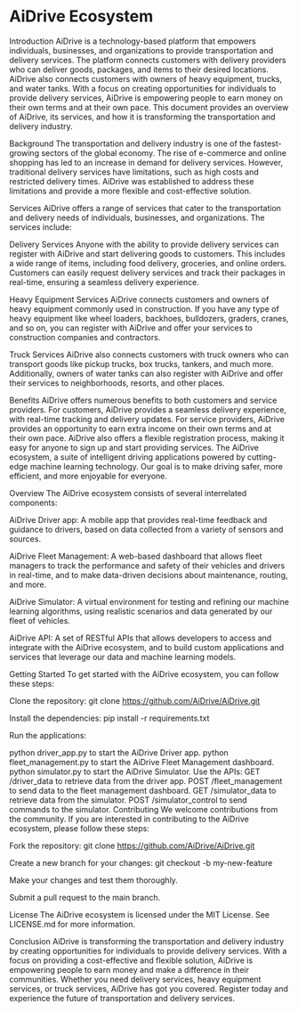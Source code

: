# AiDrive Ecosystem

Introduction
AiDrive is a technology-based platform that empowers individuals, businesses, and organizations to provide transportation and delivery services. The platform connects customers with delivery providers who can deliver goods, packages, and items to their desired locations. AiDrive also connects customers with owners of heavy equipment, trucks, and water tanks. With a focus on creating opportunities for individuals to provide delivery services, AiDrive is empowering people to earn money on their own terms and at their own pace. This document provides an overview of AiDrive, its services, and how it is transforming the transportation and delivery industry.

Background
The transportation and delivery industry is one of the fastest-growing sectors of the global economy. The rise of e-commerce and online shopping has led to an increase in demand for delivery services. However, traditional delivery services have limitations, such as high costs and restricted delivery times. AiDrive was established to address these limitations and provide a more flexible and cost-effective solution.

Services
AiDrive offers a range of services that cater to the transportation and delivery needs of individuals, businesses, and organizations. The services include:

Delivery Services
Anyone with the ability to provide delivery services can register with AiDrive and start delivering goods to customers. This includes a wide range of items, including food delivery, groceries, and online orders. Customers can easily request delivery services and track their packages in real-time, ensuring a seamless delivery experience.

Heavy Equipment Services
AiDrive connects customers and owners of heavy equipment commonly used in construction. If you have any type of heavy equipment like wheel loaders, backhoes, bulldozers, graders, cranes, and so on, you can register with AiDrive and offer your services to construction companies and contractors.

Truck Services
AiDrive also connects customers with truck owners who can transport goods like pickup trucks, box trucks, tankers, and much more. Additionally, owners of water tanks can also register with AiDrive and offer their services to neighborhoods, resorts, and other places.

Benefits
AiDrive offers numerous benefits to both customers and service providers. For customers, AiDrive provides a seamless delivery experience, with real-time tracking and delivery updates. For service providers, AiDrive provides an opportunity to earn extra income on their own terms and at their own pace. AiDrive also offers a flexible registration process, making it easy for anyone to sign up and start providing services.
The AiDrive ecosystem, a suite of intelligent driving applications powered by cutting-edge machine learning technology. Our goal is to make driving safer, more efficient, and more enjoyable for everyone.

Overview
The AiDrive ecosystem consists of several interrelated components:

AiDrive Driver app: A mobile app that provides real-time feedback and guidance to drivers, based on data collected from a variety of sensors and sources.

AiDrive Fleet Management: A web-based dashboard that allows fleet managers to track the performance and safety of their vehicles and drivers in real-time, and to make data-driven decisions about maintenance, routing, and more.

AiDrive Simulator: A virtual environment for testing and refining our machine learning algorithms, using realistic scenarios and data generated by our fleet of vehicles.

AiDrive API: A set of RESTful APIs that allows developers to access and integrate with the AiDrive ecosystem, and to build custom applications and services that leverage our data and machine learning models.

Getting Started
To get started with the AiDrive ecosystem, you can follow these steps:

Clone the repository: git clone https://github.com/AiDrive/AiDrive.git

Install the dependencies: pip install -r requirements.txt

Run the applications:

python driver_app.py to start the AiDrive Driver app.
python fleet_management.py to start the AiDrive Fleet Management dashboard.
python simulator.py to start the AiDrive Simulator.
Use the APIs:
GET /driver_data to retrieve data from the driver app.
POST /fleet_management to send data to the fleet management dashboard.
GET /simulator_data to retrieve data from the simulator.
POST /simulator_control to send commands to the simulator.
Contributing
We welcome contributions from the community. If you are interested in contributing to the AiDrive ecosystem, please follow these steps:

Fork the repository: git clone https://github.com/AiDrive/AiDrive.git

Create a new branch for your changes: git checkout -b my-new-feature

Make your changes and test them thoroughly.

Submit a pull request to the main branch.

License
The AiDrive ecosystem is licensed under the MIT License. See LICENSE.md for more information.

Conclusion
AiDrive is transforming the transportation and delivery industry by creating opportunities for individuals to provide delivery services. With a focus on providing a cost-effective and flexible solution, AiDrive is empowering people to earn money and make a difference in their communities. Whether you need delivery services, heavy equipment services, or truck services, AiDrive has got you covered. Register today and experience the future of transportation and delivery services.

